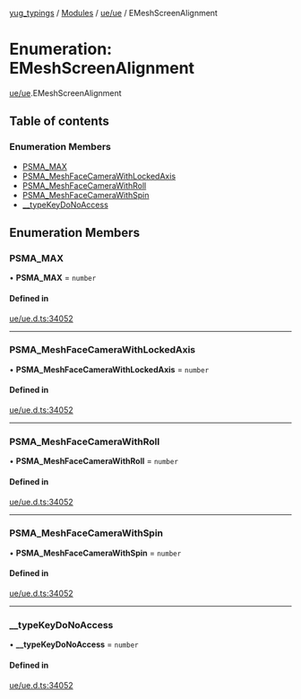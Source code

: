 [yug_typings](../README.md) / [Modules](../modules.md) / [ue/ue](../modules/ue_ue.md) / EMeshScreenAlignment

# Enumeration: EMeshScreenAlignment

[ue/ue](../modules/ue_ue.md).EMeshScreenAlignment

## Table of contents

### Enumeration Members

- [PSMA\_MAX](ue_ue.EMeshScreenAlignment.md#psma_max)
- [PSMA\_MeshFaceCameraWithLockedAxis](ue_ue.EMeshScreenAlignment.md#psma_meshfacecamerawithlockedaxis)
- [PSMA\_MeshFaceCameraWithRoll](ue_ue.EMeshScreenAlignment.md#psma_meshfacecamerawithroll)
- [PSMA\_MeshFaceCameraWithSpin](ue_ue.EMeshScreenAlignment.md#psma_meshfacecamerawithspin)
- [\_\_typeKeyDoNoAccess](ue_ue.EMeshScreenAlignment.md#__typekeydonoaccess)

## Enumeration Members

### PSMA\_MAX

• **PSMA\_MAX** = `number`

#### Defined in

[ue/ue.d.ts:34052](https://github.com/YugMetaverse/yug_typings/blob/b7d9b19/ue/ue.d.ts#L34052)

___

### PSMA\_MeshFaceCameraWithLockedAxis

• **PSMA\_MeshFaceCameraWithLockedAxis** = `number`

#### Defined in

[ue/ue.d.ts:34052](https://github.com/YugMetaverse/yug_typings/blob/b7d9b19/ue/ue.d.ts#L34052)

___

### PSMA\_MeshFaceCameraWithRoll

• **PSMA\_MeshFaceCameraWithRoll** = `number`

#### Defined in

[ue/ue.d.ts:34052](https://github.com/YugMetaverse/yug_typings/blob/b7d9b19/ue/ue.d.ts#L34052)

___

### PSMA\_MeshFaceCameraWithSpin

• **PSMA\_MeshFaceCameraWithSpin** = `number`

#### Defined in

[ue/ue.d.ts:34052](https://github.com/YugMetaverse/yug_typings/blob/b7d9b19/ue/ue.d.ts#L34052)

___

### \_\_typeKeyDoNoAccess

• **\_\_typeKeyDoNoAccess** = `number`

#### Defined in

[ue/ue.d.ts:34052](https://github.com/YugMetaverse/yug_typings/blob/b7d9b19/ue/ue.d.ts#L34052)
